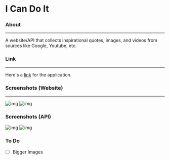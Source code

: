 # I Can Do It

### About
---
A website/API that collects inspirational quotes, images, and videos from sources like Google, Youtube, etc.

### Link
---
Here's a [link](https://i-can-do-it.vercel.app/) for the application.

### Screenshots (Website)
---
![img](https://i.imgur.com/0a5LVF1.png)
![img](https://i.imgur.com/oT5lvJI.png)

### Screenshots (API)
![img](https://i.imgur.com/NlHGzvy.png)
![img](https://i.imgur.com/bwFHI1U.png)

### To Do
- [ ] Bigger Images
